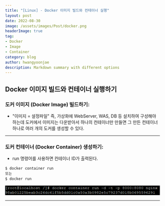 ```yaml
---
title: "[Linux] - Docker 이미지 빌드와 컨테이너 실행"
layout: post
date: 2022-08-30
image: /assets/images/Post/docker.png
headerImage: true
tag:
- Docker
- Image
- Container
category: blog
author: hwangyoonjae
description: Markdown summary with different options
---
```


## Docker 이미지 빌드와 컨테이너 실행하기
### 도커 이미지 (Docker Image) 빌드하기:
- "이미지 = 설정파일" 즉, 가상화에 WebServer, WAS, DB 등 설치하여 구성해야하는데 도커에서 이미지는 다운받아서 하나의 컨테이너만 만들면 그 만든 컨테이너 하나로 여러 개의 도커를 생성할 수 있다.

* * *

### 도커 컨테이너 (Docker Container) 생성하기: 
- run 명령어를 사용하면 컨테이너 ID가 출력된다.
```bash
$ docker container run
또는
$ docker run
```

[![텍스트](/assets/images/Linux/docker%20container%20ID%20%EC%B6%9C%EB%A0%A5%20%ED%99%94%EB%A9%B4.PNG)](/assets/images/Linux/docker%20container%20ID%20%EC%B6%9C%EB%A0%A5%20%ED%99%94%EB%A9%B4.PNG)

* * *